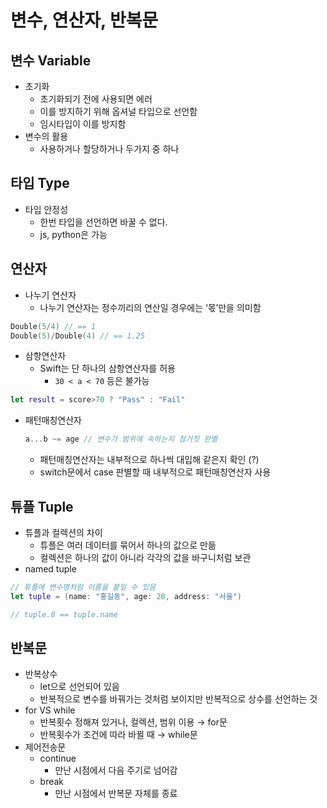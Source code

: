 # 변수, 연산자, 반복문

## 변수 Variable

* 초기화
  * 초기화되기 전에 사용되면 에러
  * 이를 방지하기 위해 옵셔널 타입으로 선언함
  * 임시타입이 이를 방지함
* 변수의 활용
  * 사용하거나 할당하거나 두가지 중 하나

## 타입 Type

* 타입 안정성
  * 한번 타입을 선언하면 바꿀 수 없다.
  * js, python은 가능

## 연산자

* 나누기 연산자
  * 나누기 연산자는 정수끼리의 연산일 경우에는 ‘몫’만을 의미함

```swift
Double(5/4) // == 1
Double(5)/Double(4) // == 1.25
```

* 삼항연산자
  * Swift는 단 하나의 삼항연산자를 허용
    * `30 < a < 70` 등은 불가능

```swift
let result = score>70 ? "Pass" : "Fail"
```

*   패턴매칭연산자

    ```swift
    a...b ~= age // 변수가 범위에 속하는지 참거짓 판별
    ```

    * 패턴매칭연산자는 내부적으로 하나씩 대입해 같은지 확인 (?)
    * switch문에서 case 판별할 때 내부적으로 패턴매칭연산자 사용

## 튜플 Tuple

* 튜플과 컬렉션의 차이
  * 튜플은 여러 데이터를 묶어서 하나의 값으로 만듦
  * 컬렉션은 하나의 값이 아니라 각각의 값을 바구니처럼 보관
* named tuple

```swift
// 튜플에 변수명처럼 이름을 붙일 수 있음
let tuple = (name: "홍길동", age: 20, address: "서울")

// tuple.0 == tuple.name
```

## 반복문

* 반복상수
  * let으로 선언되어 있음
  * 반복적으로 변수를 바꿔가는 것처럼 보이지만 반복적으로 상수를 선언하는 것
* for VS while
  * 반복횟수 정해져 있거나, 컬렉션, 범위 이용 → for문
  * 반복횟수가 조건에 따라 바뀔 때 → while문
* 제어전송문
  * continue
    * 만난 시점에서 다음 주기로 넘어감
  * break
    * 만난 시점에서 반복문 자체를 종료
